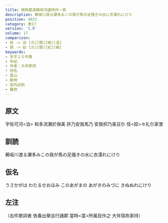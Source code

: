 ```yaml
---
title: 婦負郡渡鵜坂河邊時作一首
description: 鵜坂川渡る瀬多みこの我が馬の足掻きの水に衣濡れにけり
position: 4022
category: 巻17
version: '1.0'
volume: 17
comparison:
- 伯 -> 泊 [元][類][細][温]
- 努 -> 奴 [元][類][紀][細]
keywords:
- 天平２０年春
- 年紀
- 作者：大伴家持
- 地名
- 富山
- 動物
- 部内巡航
- 羈旅
---
```


## 原文

宇佐可河<泊> 和多流瀬於保美 許乃安我馬乃 安我枳乃美豆尓 伎<奴>々礼尓家里

## 訓読

鵜坂川渡る瀬多みこの我が馬の足掻きの水に衣濡れにけり

## 仮名

うさかがは わたるせおほみ このあがまの あがきのみづに きぬぬれにけり

## 左注

（右件歌詞者 依春出擧巡行諸郡 當時<當>所属目作之 大伴宿祢家持）
